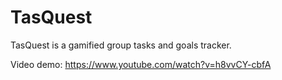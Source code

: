 # TasQuest
TasQuest is a gamified group tasks and goals tracker.

Video demo: https://www.youtube.com/watch?v=h8vvCY-cbfA
